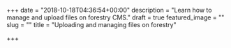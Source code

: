 +++
date = "2018-10-18T04:36:54+00:00"
description = "Learn how to manage and upload files on forestry CMS."
draft = true
featured_image = ""
slug = ""
title = "Uploading and managing files on forestry"

+++

